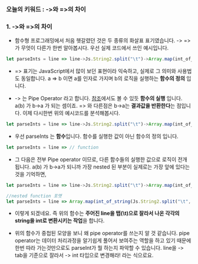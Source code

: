 
### 오늘의 키워드 : ->와 =>의 차이


### 1. ->와 =>의 차이
- 함수형 프로그래밍에서 처음 헷갈렸던 것은 두 종류의 화살표 표기였습니다. -> => 가 무엇이 다른가 한번 알아봅시다. 우선 실제 코드에서 쓰인 예시입니다.

```javascript
let parseInts = line => line->Js.String2.split("\t")->Array.map(int_of_string);
```

- => 표기는 JavaScript에서 많이 보던 표현이라 익숙하고, 실제로 그 의미와 사용법도 동일합니다. a => b 이면 a를 인자로 가지며 b의 로직을 실행하는 **함수의 정의** 입니다.

- -> 는 Pipe Operator 라고 합니다. [참조](https://rescript-lang.org/docs/manual/latest/pipe)에서도 볼 수 있듯 **함수의 실행** 입니다. a(b) 가 b->a 가 되는 셈이죠. => 와 다른점은 b->a는 **결과값을 반환한다**는 점입니다. 이제 다시한번 위의 예시코드를 분석해봅시다.

```javascript
let parseInts = line => line->Js.String2.split("\t")->Array.map(int_of_string);
```

- 우선 parseInts 는 **함수**입니다. 함수를 실행한 값이 아닌 함수의 정의 입니다.
```javascript
let parseInts = line => // function 
```

- 그 다음은 전부 Pipe operator 이므로, 다른 함수들의 실행한 값으로 로직이 전개됩니다. a(b) 가 b->a가 되니까 가장 nested 된 부분이 실제로는 가장 앞에 있다는 것을 기억하면,

```javascript
let parseInts = line => line->Js.String2.split("\t")->Array.map(int_of_string);

//nested function 포맷
let parseInts = line => Array.map(int_of_string(Js.String2.split("\t", line)))
```
- 이렇게 되겠네요. 즉 위의 함수는 **주어진 line을 탭(\t)으로 잘라서 나온 각각의 string을 int로 변환시키는 작업**을 합니다. 

- 위의 함수가 중첩된 모양을 보니 왜 pipe operator를 쓰는지 알 것 같습니다. pipe operator는 데이터 처리과정을 알기쉽게 풀어서 보여주는 역할을 하고 있기 때문에 한번 따라 가는것만으로도 parseInt가 뭘 하는지 파악할 수 있습니다. line을 -> tab을 기준으로 잘라서 -> int 타입으로 변경해라! 라는 식으로요.





